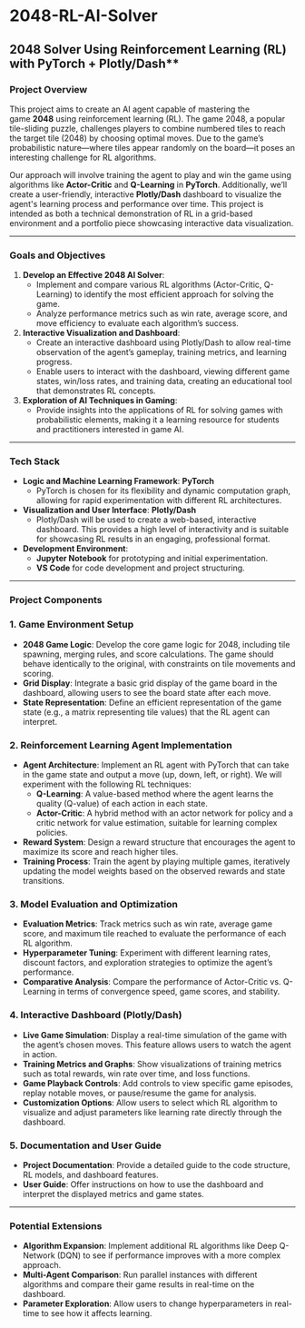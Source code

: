 # 2048-RL-AI-Solver
## 2048 Solver Using Reinforcement Learning (RL) with PyTorch + Plotly/Dash**

### **Project Overview**

This project aims to create an AI agent capable of mastering the game **2048** using reinforcement learning (RL). The game 2048, a popular tile-sliding puzzle, challenges players to combine numbered tiles to reach the target tile (2048) by choosing optimal moves. Due to the game’s probabilistic nature—where tiles appear randomly on the board—it poses an interesting challenge for RL algorithms.

Our approach will involve training the agent to play and win the game using algorithms like **Actor-Critic** and **Q-Learning** in **PyTorch**. Additionally, we’ll create a user-friendly, interactive **Plotly/Dash** dashboard to visualize the agent's learning process and performance over time. This project is intended as both a technical demonstration of RL in a grid-based environment and a portfolio piece showcasing interactive data visualization.

---

### **Goals and Objectives**

1. **Develop an Effective 2048 AI Solver**:
    - Implement and compare various RL algorithms (Actor-Critic, Q-Learning) to identify the most efficient approach for solving the game.
    - Analyze performance metrics such as win rate, average score, and move efficiency to evaluate each algorithm’s success.
2. **Interactive Visualization and Dashboard**:
    - Create an interactive dashboard using Plotly/Dash to allow real-time observation of the agent’s gameplay, training metrics, and learning progress.
    - Enable users to interact with the dashboard, viewing different game states, win/loss rates, and training data, creating an educational tool that demonstrates RL concepts.
3. **Exploration of AI Techniques in Gaming**:
    - Provide insights into the applications of RL for solving games with probabilistic elements, making it a learning resource for students and practitioners interested in game AI.

---

### **Tech Stack**

- **Logic and Machine Learning Framework**: **PyTorch**
    - PyTorch is chosen for its flexibility and dynamic computation graph, allowing for rapid experimentation with different RL architectures.
- **Visualization and User Interface**: **Plotly/Dash**
    - Plotly/Dash will be used to create a web-based, interactive dashboard. This provides a high level of interactivity and is suitable for showcasing RL results in an engaging, professional format.
- **Development Environment**:
    - **Jupyter Notebook** for prototyping and initial experimentation.
    - **VS Code** for code development and project structuring.

---

### **Project Components**

### **1. Game Environment Setup**

- **2048 Game Logic**: Develop the core game logic for 2048, including tile spawning, merging rules, and score calculations. The game should behave identically to the original, with constraints on tile movements and scoring.
- **Grid Display**: Integrate a basic grid display of the game board in the dashboard, allowing users to see the board state after each move.
- **State Representation**: Define an efficient representation of the game state (e.g., a matrix representing tile values) that the RL agent can interpret.

### **2. Reinforcement Learning Agent Implementation**

- **Agent Architecture**: Implement an RL agent with PyTorch that can take in the game state and output a move (up, down, left, or right). We will experiment with the following RL techniques:
    - **Q-Learning**: A value-based method where the agent learns the quality (Q-value) of each action in each state.
    - **Actor-Critic**: A hybrid method with an actor network for policy and a critic network for value estimation, suitable for learning complex policies.
- **Reward System**: Design a reward structure that encourages the agent to maximize its score and reach higher tiles.
- **Training Process**: Train the agent by playing multiple games, iteratively updating the model weights based on the observed rewards and state transitions.

### **3. Model Evaluation and Optimization**

- **Evaluation Metrics**: Track metrics such as win rate, average game score, and maximum tile reached to evaluate the performance of each RL algorithm.
- **Hyperparameter Tuning**: Experiment with different learning rates, discount factors, and exploration strategies to optimize the agent’s performance.
- **Comparative Analysis**: Compare the performance of Actor-Critic vs. Q-Learning in terms of convergence speed, game scores, and stability.

### **4. Interactive Dashboard (Plotly/Dash)**

- **Live Game Simulation**: Display a real-time simulation of the game with the agent’s chosen moves. This feature allows users to watch the agent in action.
- **Training Metrics and Graphs**: Show visualizations of training metrics such as total rewards, win rate over time, and loss functions.
- **Game Playback Controls**: Add controls to view specific game episodes, replay notable moves, or pause/resume the game for analysis.
- **Customization Options**: Allow users to select which RL algorithm to visualize and adjust parameters like learning rate directly through the dashboard.

### **5. Documentation and User Guide**

- **Project Documentation**: Provide a detailed guide to the code structure, RL models, and dashboard features.
- **User Guide**: Offer instructions on how to use the dashboard and interpret the displayed metrics and game states.

---

### **Potential Extensions**

- **Algorithm Expansion**: Implement additional RL algorithms like Deep Q-Network (DQN) to see if performance improves with a more complex approach.
- **Multi-Agent Comparison**: Run parallel instances with different algorithms and compare their game results in real-time on the dashboard.
- **Parameter Exploration**: Allow users to change hyperparameters in real-time to see how it affects learning.
